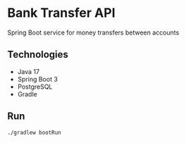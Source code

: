 # Bank Transfer API

Spring Boot service for money transfers between accounts

## Technologies
- Java 17
- Spring Boot 3
- PostgreSQL
- Gradle

## Run
``` bash
./gradlew bootRun
